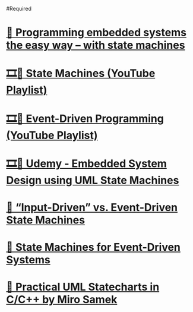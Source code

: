 #Required 
# [📝 Programming embedded systems the easy way – with state machines](https://www.embedded.com/programming-embedded-systems-the-easy-way-with-state-machines/)


# [🎞️💎 State Machines (YouTube Playlist)](https://www.youtube.com/playlist?list=PLPW8O6W-1chxym7TgIPV9k5E8YJtSBToI)
# [🎞️💎 Event-Driven Programming (YouTube Playlist)](https://www.youtube.com/playlist?list=PLPW8O6W-1chx8Y7Oq2gOE0NUPXmQxu2Wr) 
# [🎞️💎 Udemy - Embedded System Design using UML State Machines](https://www.udemy.com/course/embedded-system-design-using-uml-state-machines/) 
# [📝 “Input-Driven” vs. Event-Driven State Machines](https://www.state-machine.com/input-driven-vs-event-driven-state-machines)
# [📝 State Machines for Event-Driven Systems](https://barrgroup.com/embedded-systems/how-to/state-machines-event-driven-systems)
# [📘 Practical UML Statecharts in C/C++ by Miro Samek](https://www.amazon.sg/Practical-UML-Statecharts-Event-Driven-Programming/dp/0750687061)